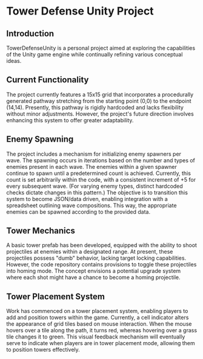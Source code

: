 # Tower Defense Unity Project

## Introduction
TowerDefenseUnity is a personal project aimed at exploring the capabilities of the Unity game engine while continually refining various conceptual ideas.

## Current Functionality
The project currently features a 15x15 grid that incorporates a procedurally generated pathway stretching from the starting point (0,0) to the endpoint (14,14). Presently, this pathway is rigidly hardcoded and lacks flexibility without minor adjustments. However, the project's future direction involves enhancing this system to offer greater adaptability.

## Enemy Spawning
The project includes a mechanism for initializing enemy spawners per wave. The spawning occurs in iterations based on the number and types of enemies present in each wave. The enemies within a given spawner continue to spawn until a predetermined count is achieved. Currently, this count is set arbitrarily within the code, with a consistent increment of +5 for every subsequent wave. (For varying enemy types, distinct hardcoded checks dictate changes in this pattern.) The objective is to transition this system to become JSON/data driven, enabling integration with a spreadsheet outlining wave compositions. This way, the appropriate enemies can be spawned according to the provided data.

## Tower Mechanics
A basic tower prefab has been developed, equipped with the ability to shoot projectiles at enemies within a designated range. At present, these projectiles possess "dumb" behavior, lacking target locking capabilities. However, the code repository contains provisions to toggle these projectiles into homing mode. The concept envisions a potential upgrade system where each shot might have a chance to become a homing projectile.

## Tower Placement System
Work has commenced on a tower placement system, enabling players to add and position towers within the game. Currently, a cell indicator alters the appearance of grid tiles based on mouse interaction. When the mouse hovers over a tile along the path, it turns red, whereas hovering over a grass tile changes it to green. This visual feedback mechanism will eventually serve to indicate when players are in tower placement mode, allowing them to position towers effectively.
